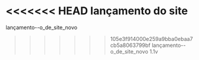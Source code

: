<<<<<<< HEAD
lançamento do site
=======
lançamento--o_de_site_novo
>>>>>>> 105e3f914000e259a9bba0ebaa7cb5a8063799bf
lançamento--o_de_site_novo 1.1v
